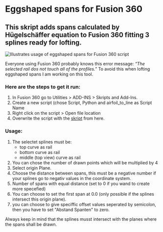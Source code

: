 # Eggshaped spans for Fusion 360

## This skript adds spans calculated by Hügelschäffer equation to Fusion 360 fitting 3 splines ready for lofting.

<picture>

  <img alt="Illustrates usage of eggshaped spans for Fusion 360 script" src="https://github.com/bluenote79/eggshaped_spans_for_fusion360/blob/main/eggshaped_spans_for_fusion360/eggs.gif">

</picture>

Everyone using Fusion 360 probably knows this error message: *“The selected rail dos not touch all of the profiles.”*
To avoid this when lofting eggshaped spans I am working on this tool.

### Here are the steps to get it run:
1. In Fusion 360 go to Utilities > ADD-INS > Skripts and Add-Ins.
2. Create a new script (chose Script, Python and airfoil_to_line as Script Name
3. Right click on the script > Open file location
4. Overwrite the script with the [skript](https://github.com/bluenote79/eggshaped_spans_for_fusion360/blob/main/eggshaped_spans_for_fusion360/eggshaped_spans_for_fusion360.py) from here.

### Usage:
1. The selectet splines must be:
   - top curve as rail
   - bottom curve as rail
   - middle (top view) curve as rail
3. You can chose the number of drawn points which will be multiplied by 4
4. Select origin Plane.
5. Choose the distance between spans, this must be a negative number if your splines go to negativ values in the coordinate system.
6. Number of spans with equal distance (set to 0 if you wand to create more specefied)
7. You can choose to set the first span at 0.0 (only possible if the splines intersect this origin plane).
8. you can choose to give speciffic offset values seperated by semicolon, then you have to set "Abstand Spanten" to zero.

Always keep in mind that the splines musst intersect with the planes where the spans shall be drawn.
